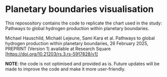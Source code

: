 # Planetary boundaries visualisation

This reposository contains the code to replicate the chart used in the study: Pathways to global hydrogen production within planetary boundaries.

Michael Hauschild, Michaël Lejeune, Sami Kara et al. Pathways to global hydrogen production within planetary boundaries, 26 February 2025, PREPRINT (Version 1) available at Research Square [https://doi.org/10.21203/rs.3.rs-5917828/v1]


**NOTE**: the code is not optimised and provided as is. Future updates will be made to improve the code and make it more user-friendly.